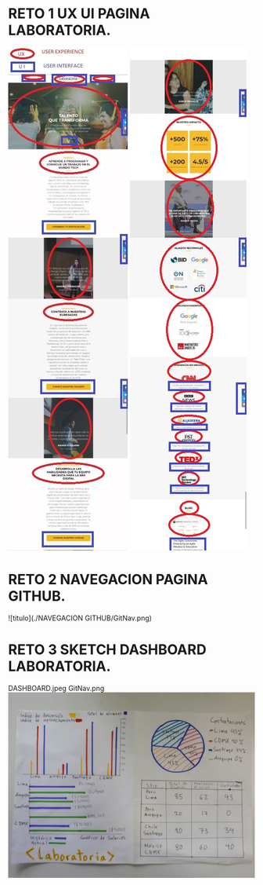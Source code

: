RETO 1 UX UI PAGINA LABORATORIA.
================================

![titulo](./UX-UI-LABORATORIA/UXUILab.jpeg)
![titulo](./UX-UI-LABORATORIA/UXUILab2.jpeg)

RETO 2 NAVEGACION PAGINA GITHUB.
================================

![titulo](./NAVEGACION GITHUB/GitNav.png)

RETO 3 SKETCH DASHBOARD LABORATORIA.
=====================================

DASHBOARD.jpeg GitNav.png
![titulo](./DASHBOARD/DASHBOARD.jpeg)
